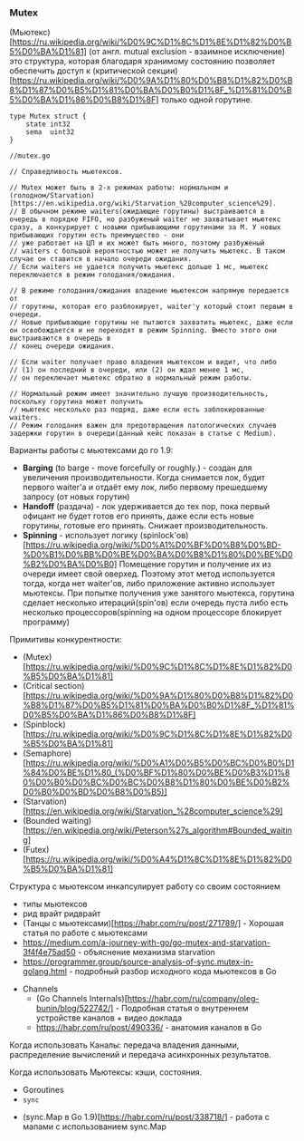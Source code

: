 <h3>Mutex</h3>

(Мьютекс)[https://ru.wikipedia.org/wiki/%D0%9C%D1%8C%D1%8E%D1%82%D0%B5%D0%BA%D1%81] (от англ. mutual exclusion - взаимное исключение) это структура, которая благодаря хранимому состоянию позволяет обеспечить доступ к (критической секции)[https://ru.wikipedia.org/wiki/%D0%9A%D1%80%D0%B8%D1%82%D0%B8%D1%87%D0%B5%D1%81%D0%BA%D0%B0%D1%8F_%D1%81%D0%B5%D0%BA%D1%86%D0%B8%D1%8F] только одной горутине. 


```golang
type Mutex struct {
	state int32
	sema  uint32
}
```

```golang 
//mutex.go

// Справедливость мьютексов.

// Mutex может быть в 2-х режимах работы: нормальном и (голодном/Starvation)[https://en.wikipedia.org/wiki/Starvation_%28computer_science%29].
// В обычном режиме waiters(ожидающие горутины) выстраиваются в очередь в порядке FIFO, но разбуженый waiter не захватывает мьютекс сразу, а конкурирует с новыми прибывающими горутинами за М. У новых прибывающих горутин есть преимущество - они
// уже работает на ЦП и их может быть много, поэтому разбуженый
// waiters с большой вероятностью может не получить мьютекс. В таком случае он ставится в начало очереди ожидания.
// Если waiters не удается получить мьютекс дольше 1 мс, мьютекс переключается в режим голодания/ожидания.

// В режиме голодания/ожидания владение мьютексом напрямую передается от
// горутины, которая его разблокирует, waiter'у который стоит первым в очереди.
// Новые прибывающие горутины не пытаются захватить мьютекс, даже если он освобождается и не переходят в режим Spinning. Вместо этого они выстраиваются в очередь в
// конец очереди ожидания.

// Если waiter получает право владения мьютексом и видит, что либо
// (1) он последний в очереди, или (2) он ждал менее 1 мс,
// он переключает мьютекс обратно в нормальный режим работы.

// Нормальный режим имеет значительно лучшую производительность, поскольку горутина может получить
// мьютекс несколько раз подряд, даже если есть заблокированные waiters.
// Режим голодания важен для предотвращения патологических случаев задержки горутин в очереди(данный кейс показан в статье с Medium).

```

Варианты работы с мьютексами до го 1.9:

* **Barging** (to barge - move forcefully or roughly.) - создан для увеличения производительности. Когда снимается лок, будит первого waiter'a и отдаёт ему лок, 
либо первому прешедшему запросу (от новых горутин)
* **Handoff** (раздача) - лок удерживается до тех пор, пока первый офицант не будет готов его принять, даже если есть новые горутины, готовые его принять. 
Снижает производительность.
* **Spinning** - использует логику (spinlock'ов)[https://ru.wikipedia.org/wiki/%D0%A1%D0%BF%D0%B8%D0%BD-%D0%B1%D0%BB%D0%BE%D0%BA%D0%B8%D1%80%D0%BE%D0%B2%D0%BA%D0%B0]
Помещение горутин и получение их из очереди имеет свой оверхед. Поэтому этот метод используется тогда, когда нет waiter'ов, либо приложение активно использует мьютексы. При попытке получения уже занятого мьютекса, горутина сделает несколько итераций(spin'ов) если очередь пуста либо есть несколько процессоров(spinning на одном процессоре блокирует программу)


Примитивы конкурентности:
- (Mutex)[https://ru.wikipedia.org/wiki/%D0%9C%D1%8C%D1%8E%D1%82%D0%B5%D0%BA%D1%81]
- (Critical section)[https://ru.wikipedia.org/wiki/%D0%9A%D1%80%D0%B8%D1%82%D0%B8%D1%87%D0%B5%D1%81%D0%BA%D0%B0%D1%8F_%D1%81%D0%B5%D0%BA%D1%86%D0%B8%D1%8F]
- (Spinblock)[https://ru.wikipedia.org/wiki/%D0%9C%D1%8C%D1%8E%D1%82%D0%B5%D0%BA%D1%81]
- (Semaphore)[https://ru.wikipedia.org/wiki/%D0%A1%D0%B5%D0%BC%D0%B0%D1%84%D0%BE%D1%80_(%D0%BF%D1%80%D0%BE%D0%B3%D1%80%D0%B0%D0%BC%D0%BC%D0%B8%D1%80%D0%BE%D0%B2%D0%B0%D0%BD%D0%B8%D0%B5)]
- (Starvation)[https://en.wikipedia.org/wiki/Starvation_%28computer_science%29]
- (Bounded waiting)[https://en.wikipedia.org/wiki/Peterson%27s_algorithm#Bounded_waiting]
- (Futex)[https://ru.wikipedia.org/wiki/%D0%A4%D1%8C%D1%8E%D1%82%D0%B5%D0%BA%D1%81]

Структура с мьютексом инкапсулирует работу со своим состоянием

- типы мьютексов
- рид врайт ридврайт
- (Танцы с мьютексами)[https://habr.com/ru/post/271789/] - Хорошая статья по работе с мьютексами
- https://medium.com/a-journey-with-go/go-mutex-and-starvation-3f4f4e75ad50 - объяснение механизма starvation
- https://programmer.group/source-analysis-of-sync.mutex-in-golang.html - подробный разбор исходного кода мьютексов в Go

* Channels
    - (Go Channels Internals)[https://habr.com/ru/company/oleg-bunin/blog/522742/] - Подробная статья о внутреннем устройстве каналов + видео доклада
    - https://habr.com/ru/post/490336/ - анатомия каналов в Go

Когда использовать Каналы: передача владения данными, распределение вычислений и передача асинхронных результатов.

Когда использовать Мьютексы: кэши, состояния.


* Goroutines
* `sync`

- (sync.Map в Go 1.9)[https://habr.com/ru/post/338718/] - работа с мапами с использованием sync.Map